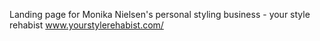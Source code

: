 Landing page for Monika Nielsen's personal styling business - your style rehabist 
www.yourstylerehabist.com/

